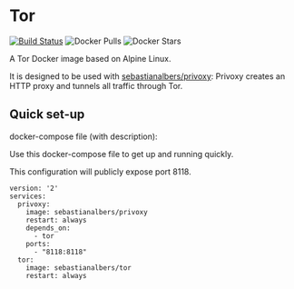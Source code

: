 # Tor

[![Build Status](https://github.com/sebastian-albers/docker-tor/actions/workflows/main.yml/badge.svg)](https://github.com/sebastian-albers/docker-tor/actions/workflows/main.yml)
![Docker Pulls](https://img.shields.io/docker/pulls/sebastianalbers/tor.svg)
![Docker Stars](https://img.shields.io/docker/stars/sebastianalbers/tor.svg)

A Tor Docker image based on Alpine Linux.

It is designed to be used with [sebastianalbers/privoxy](https://hub.docker.com/r/sebastianalbers/privoxy): Privoxy creates an HTTP proxy and tunnels all traffic through Tor.


## Quick set-up
docker-compose file (with description):

Use this docker-compose file to get up and running quickly.

This configuration will publicly expose port 8118.

    version: '2'
    services:
      privoxy:
        image: sebastianalbers/privoxy
        restart: always
        depends_on:
          - tor
        ports:
          - "8118:8118"
      tor:
        image: sebastianalbers/tor
        restart: always

